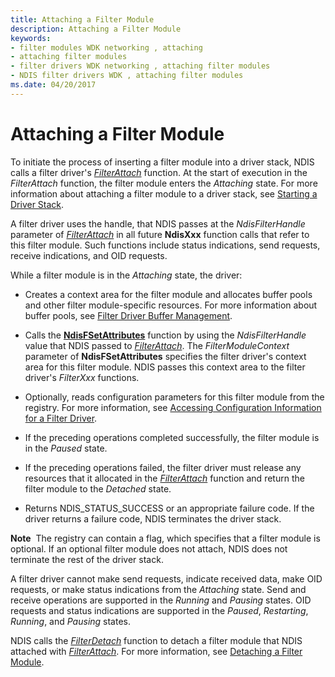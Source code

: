 ```yaml
---
title: Attaching a Filter Module
description: Attaching a Filter Module
keywords:
- filter modules WDK networking , attaching
- attaching filter modules
- filter drivers WDK networking , attaching filter modules
- NDIS filter drivers WDK , attaching filter modules
ms.date: 04/20/2017
---
```


# Attaching a Filter Module





To initiate the process of inserting a filter module into a driver stack, NDIS calls a filter driver's [*FilterAttach*](/windows-hardware/drivers/ddi/ndis/nc-ndis-filter_attach) function. At the start of execution in the *FilterAttach* function, the filter module enters the *Attaching* state. For more information about attaching a filter module to a driver stack, see [Starting a Driver Stack](starting-a-driver-stack.md).

A filter driver uses the handle, that NDIS passes at the *NdisFilterHandle* parameter of [*FilterAttach*](/windows-hardware/drivers/ddi/ndis/nc-ndis-filter_attach) in all future **NdisXxx** function calls that refer to this filter module. Such functions include status indications, send requests, receive indications, and OID requests.

While a filter module is in the *Attaching* state, the driver:

-   Creates a context area for the filter module and allocates buffer pools and other filter module-specific resources. For more information about buffer pools, see [Filter Driver Buffer Management](filter-driver-buffer-management.md).

-   Calls the [**NdisFSetAttributes**](/windows-hardware/drivers/ddi/ndis/nf-ndis-ndisfsetattributes) function by using the *NdisFilterHandle* value that NDIS passed to [*FilterAttach*](/windows-hardware/drivers/ddi/ndis/nc-ndis-filter_attach). The *FilterModuleContext* parameter of **NdisFSetAttributes** specifies the filter driver's context area for this filter module. NDIS passes this context area to the filter driver's *FilterXxx* functions.

-   Optionally, reads configuration parameters for this filter module from the registry. For more information, see [Accessing Configuration Information for a Filter Driver](accessing-configuration-information-for-a-filter-driver.md).

-   If the preceding operations completed successfully, the filter module is in the *Paused* state.

-   If the preceding operations failed, the filter driver must release any resources that it allocated in the [*FilterAttach*](/windows-hardware/drivers/ddi/ndis/nc-ndis-filter_attach) function and return the filter module to the *Detached* state.

-   Returns NDIS\_STATUS\_SUCCESS or an appropriate failure code. If the driver returns a failure code, NDIS terminates the driver stack.

**Note**  The registry can contain a flag, which specifies that a filter module is optional. If an optional filter module does not attach, NDIS does not terminate the rest of the driver stack.

 

A filter driver cannot make send requests, indicate received data, make OID requests, or make status indications from the *Attaching* state. Send and receive operations are supported in the *Running* and *Pausing* states. OID requests and status indications are supported in the *Paused*, *Restarting*, *Running*, and *Pausing* states.

NDIS calls the [*FilterDetach*](/windows-hardware/drivers/ddi/ndis/nc-ndis-filter_detach) function to detach a filter module that NDIS attached with [*FilterAttach*](/windows-hardware/drivers/ddi/ndis/nc-ndis-filter_attach). For more information, see [Detaching a Filter Module](detaching-a-filter-module.md).

 

